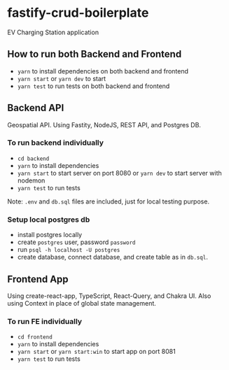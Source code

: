 # fastify-crud-boilerplate

EV Charging Station application

## How to run both Backend and Frontend

- `yarn` to install dependencies on both backend and frontend
- `yarn start` or `yarn dev` to start
- `yarn test` to run tests on both backend and frontend

## Backend API

Geospatial API. Using Fastity, NodeJS, REST API, and Postgres DB.

### To run backend individually

- `cd backend`
- `yarn` to install dependencies
- `yarn start` to start server on port 8080 or `yarn dev` to start server with nodemon
- `yarn test` to run tests

Note: `.env` and `db.sql` files are included, just for local testing purpose.

### Setup local postgres db

- install postgres locally
- create `postgres` user, password `password`
- run `psql -h localhost -U postgres`
- create database, connect database, and create table as in `db.sql`.

## Frontend App

Using create-react-app, TypeScript, React-Query, and Chakra UI. Also using Context in place of global state management.

### To run FE individually

- `cd frontend`
- `yarn` to install dependencies
- `yarn start` or `yarn start:win` to start app on port 8081
- `yarn test` to run tests
